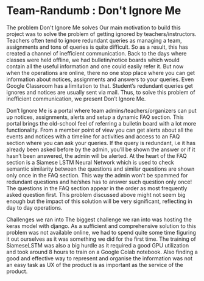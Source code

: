 # Team-Randumb : Don't Ignore Me
The problem Don't Ignore Me solves
Our main motivation to build this project was to solve the problem of getting ignored by teachers/instructors. Teachers often tend to ignore redundant queries as managing a team, assignments and tons of queries is quite difficult. So as a result, this has created a channel of inefficient communication. Back to the days where classes were held offline, we had bulletin/notice boards which would contain all the useful information and one could easily refer it. But now when the operations are online, there no one stop place where you can get information about notices, assignments and answers to your queries. Even Google Classroom has a limitation to that. Student’s redundant queries get ignores and notices are usually sent via mail.
Thus, to solve this problem of inefficient communication, we present Don’t Ignore Me.

Don’t Ignore Me is a portal where team admins/teachers/organizers can put up notices, assignments, alerts and setup a dynamic FAQ section. This portal brings the old-school feel of referring a bulletin board with a lot more functionality. From a member point of view you can get alerts about all the events and notices with a timeline for activities and access to an FAQ section where you can ask your queries. If the query is redundant, i.e it has already been asked before by the admin, you’ll be shown the answer or if it hasn’t been answered, the admin will be alerted. At the heart of the FAQ section is a Siamese LSTM Neural Network which is used to check semantic similarity between the questions and similar questions are shown only once in the FAQ section. This way the admin won’t be spammed for redundant questions and he/shes has to answer such question only once! The questions in the FAQ section appear in the order as most frequently asked question first.
This problem discussed above might not seem big enough but the impact of this solution will be very significant, reflecting in day to day operations.

Challenges we ran into
The biggest challenge we ran into was hosting the keras model with django. As a sufficient and comprehensive solution to this problem was not available online, we had to spend quite some time figuring it out ourselves as it was something we did for the first time.
The training of SiameseLSTM was also a big hurdle as it required a good GPU utilization and took around 8 hours to train on a Google Colab notebook.
Also finding a good and effective way to represent and organise the information was not an easy task as UX of the product is as important as the service of the product.
